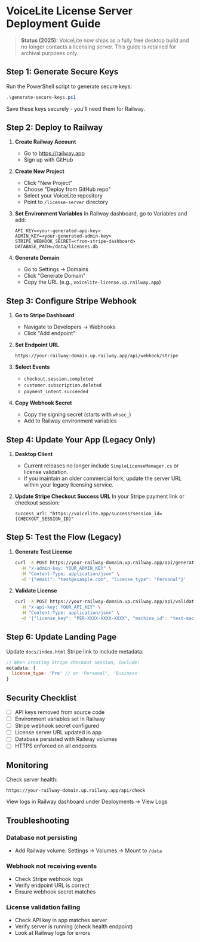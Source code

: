 # VoiceLite License Server Deployment Guide

> **Status (2025):** VoiceLite now ships as a fully free desktop build and no longer contacts a licensing server. This guide is retained for archival purposes only.

## Step 1: Generate Secure Keys

Run the PowerShell script to generate secure keys:
```powershell
.\generate-secure-keys.ps1
```

Save these keys securely - you'll need them for Railway.

## Step 2: Deploy to Railway

1. **Create Railway Account**
   - Go to https://railway.app
   - Sign up with GitHub

2. **Create New Project**
   - Click "New Project"
   - Choose "Deploy from GitHub repo"
   - Select your VoiceLite repository
   - Point to `/license-server` directory

3. **Set Environment Variables**
   In Railway dashboard, go to Variables and add:
   ```
   API_KEY=<your-generated-api-key>
   ADMIN_KEY=<your-generated-admin-key>
   STRIPE_WEBHOOK_SECRET=<from-stripe-dashboard>
   DATABASE_PATH=/data/licenses.db
   ```

4. **Generate Domain**
   - Go to Settings → Domains
   - Click "Generate Domain"
   - Copy the URL (e.g., `voicelite-license.up.railway.app`)

## Step 3: Configure Stripe Webhook

1. **Go to Stripe Dashboard**
   - Navigate to Developers → Webhooks
   - Click "Add endpoint"

2. **Set Endpoint URL**
   ```
   https://your-railway-domain.up.railway.app/api/webhook/stripe
   ```

3. **Select Events**
   - `checkout.session.completed`
   - `customer.subscription.deleted`
   - `payment_intent.succeeded`

4. **Copy Webhook Secret**
   - Copy the signing secret (starts with `whsec_`)
   - Add to Railway environment variables

## Step 4: Update Your App (Legacy Only)

1. **Desktop Client**
   - Current releases no longer include `SimpleLicenseManager.cs` or license validation.
   - If you maintain an older commercial fork, update the server URL within your legacy licensing service.

2. **Update Stripe Checkout Success URL**
   In your Stripe payment link or checkout session:
   ```
   success_url: "https://voicelite.app/success?session_id={CHECKOUT_SESSION_ID}"
   ```

## Step 5: Test the Flow (Legacy)

1. **Generate Test License**
   ```bash
   curl -X POST https://your-railway-domain.up.railway.app/api/generate \
     -H "x-admin-key: YOUR_ADMIN_KEY" \
     -H "Content-Type: application/json" \
     -d '{"email": "test@example.com", "license_type": "Personal"}'
   ```

2. **Validate License**
   ```bash
   curl -X POST https://your-railway-domain.up.railway.app/api/validate \
     -H "x-api-key: YOUR_API_KEY" \
     -H "Content-Type: application/json" \
     -d '{"license_key": "PER-XXXX-XXXX-XXXX", "machine_id": "test-machine"}'
   ```

## Step 6: Update Landing Page

Update `docs/index.html` Stripe link to include metadata:
```javascript
// When creating Stripe checkout session, include:
metadata: {
  license_type: 'Pro' // or 'Personal', 'Business'
}
```

## Security Checklist

- [ ] API keys removed from source code
- [ ] Environment variables set in Railway
- [ ] Stripe webhook secret configured
- [ ] License server URL updated in app
- [ ] Database persisted with Railway volumes
- [ ] HTTPS enforced on all endpoints

## Monitoring

Check server health:
```
https://your-railway-domain.up.railway.app/api/check
```

View logs in Railway dashboard under Deployments → View Logs

## Troubleshooting

### Database not persisting
- Add Railway volume: Settings → Volumes → Mount to `/data`

### Webhook not receiving events
- Check Stripe webhook logs
- Verify endpoint URL is correct
- Ensure webhook secret matches

### License validation failing
- Check API key in app matches server
- Verify server is running (check health endpoint)
- Look at Railway logs for errors
